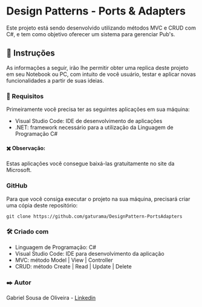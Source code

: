 <h1>Design Patterns - Ports & Adapters</h1>
<p>Este projeto está sendo desenvolvido utilizando métodos MVC e CRUD com C#, e tem como objetivo oferecer um sistema para gerenciar Pub's.</p>

<h2>📝 Instruções</h2>
<p>As informações a seguir, irão lhe permitir obter uma replica deste projeto em seu Notebook ou PC, com intuito de você usuário, testar e aplicar novas funcionalidades a partir de suas ideias.</p>

<h3>📌 Requisitos</h3>
<p>Primeiramente você precisa ter as seguintes aplicações em sua máquina:</p>
<ul>
    <li>Visual Studio Code: IDE de desenvolvimento de aplicações</li>
    <li>.NET: framework necessário para a utilização da Linguagem de Programação C#</li>
</ul>
<h4>✖️ Observação:</h4>
<p>Estas aplicações você consegue baixá-las gratuitamente no site da Microsoft.</p> 

<h3>GitHub</h3>
<p>Para que você consiga executar o projeto na sua máquina, precisará criar uma cópia deste repositório:</p>

<pre><code>git clone https://github.com/gaturama/DesignPattern-PortsAdapters</code></pre>

<h3>🛠️ Criado com</h3>
<ul>
    <li>Linguagem de Programação: C#</li>
    <li>Visual Studio Code: IDE para desenvolvimento da aplicação</li>
    <li>MVC: método Model | View | Controller</li>
    <li>CRUD: método Create | Read | Update | Delete</li>
</ul> 

<h3>✒️ Autor</h3>
<p>Gabriel Sousa de Oliveira - <a href="https://www.linkedin.com/in/gabriel-sousa-de-oliveira-63a3a3232/">Linkedin</a></p>  
